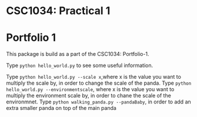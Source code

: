 CSC1034: Practical 1
====================
Portfolio 1
===========

This package is build as a part of the CSC1034: Portfolio-1.

Type `python hello_world.py` to see some useful information.

Type `python hello_world.py --scale x`,where x is the value you want to multiply the scale by, in order to change the scale of the panda.
Type `python hello_world.py --environmentscale`, where x is the value you want to multiply the environment scale by, in order to chane the scale of the environmnet.
Type `python walking_panda.py --pandaBaby`, in order to add an extra smaller panda on top of the main panda